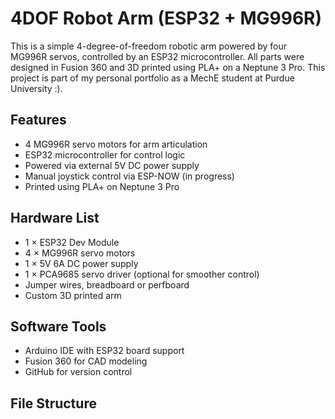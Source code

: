# 4DOF Robot Arm (ESP32 + MG996R)

This is a simple 4-degree-of-freedom robotic arm powered by four MG996R servos, controlled by an ESP32 microcontroller. All parts were designed in Fusion 360 and 3D printed using PLA+ on a Neptune 3 Pro. This project is part of my personal portfolio as a MechE student at Purdue University :).

## Features
- 4 MG996R servo motors for arm articulation
- ESP32 microcontroller for control logic
- Powered via external 5V DC power supply
- Manual joystick control via ESP-NOW (in progress)
- Printed using PLA+ on Neptune 3 Pro

## Hardware List
- 1 × ESP32 Dev Module
- 4 × MG996R servo motors
- 1 × 5V 6A DC power supply
- 1 × PCA9685 servo driver (optional for smoother control)
- Jumper wires, breadboard or perfboard
- Custom 3D printed arm 

## Software Tools
- Arduino IDE with ESP32 board support
- Fusion 360 for CAD modeling
- GitHub for version control

## File Structure
